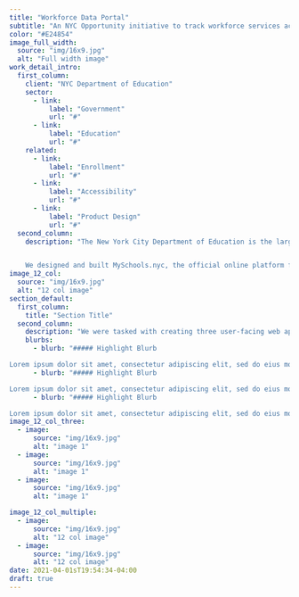 ```yaml
---
title: "Workforce Data Portal"
subtitle: "An NYC Opportunity initiative to track workforce services across NYC using data visualizations."
color: "#E24854"
image_full_width:
  source: "img/16x9.jpg"
  alt: "Full width image"
work_detail_intro:
  first_column:
    client: "NYC Department of Education"
    sector:
      - link:
          label: "Government"
          url: "#"
      - link:
          label: "Education"
          url: "#"
    related:
      - link:
          label: "Enrollment"
          url: "#"
      - link:
          label: "Accessibility"
          url: "#"
      - link:
          label: "Product Design"
          url: "#"
  second_column:
    description: "The New York City Department of Education is the largest school system in the United States, with over 1.1 million students in more than 1,800 separate schools.


    We designed and built MySchools.nyc, the official online platform for NYC families to search for and apply to public schools, from 3-K to high school."
image_12_col:
  source: "img/16x9.jpg"
  alt: "12 col image"
section_default:
  first_column:
    title: "Section Title"
  second_column:
    description: "We were tasked with creating three user-facing web applications for parents and guardians, school administrators, and for the Office of Student Enrollment."
    blurbs:
      - blurb: "##### Highlight Blurb

Lorem ipsum dolor sit amet, consectetur adipiscing elit, sed do eius mod tempor incididunt ut labore et dolore magna aliqua. Lorem ipsum dolor sit amet."
      - blurb: "##### Highlight Blurb

Lorem ipsum dolor sit amet, consectetur adipiscing elit, sed do eius mod tempor incididunt ut labore et dolore magna aliqua. Lorem ipsum dolor sit amet."
      - blurb: "##### Highlight Blurb

Lorem ipsum dolor sit amet, consectetur adipiscing elit, sed do eius mod tempor incididunt ut labore et dolore magna aliqua. Lorem ipsum dolor sit amet."
image_12_col_three:
  - image:
      source: "img/16x9.jpg"
      alt: "image 1"
  - image:
      source: "img/16x9.jpg"
      alt: "image 1"
  - image:
      source: "img/16x9.jpg"
      alt: "image 1"

image_12_col_multiple:
  - image:
      source: "img/16x9.jpg"
      alt: "12 col image"
  - image:
      source: "img/16x9.jpg"
      alt: "12 col image"
date: 2021-04-01sT19:54:34-04:00
draft: true
---
```


